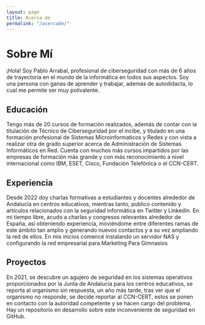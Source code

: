 ```yaml
---
layout: page
title: Acerca de
permalink: "/acercade/"
---
```


# Sobre Mí

¡Hola! Soy Pablo Arrabal, profesional de ciberseguridad con más de 6 años de trayectoria en el mundo de la informática en todos sus aspectos. Soy una persona con ganas de aprender y trabajar, además de autodidacta, lo cual me permite ser muy polivalente.

## Educación

Tengo más de 20 cursos de formación realizados, además de contar con la titulación de Técnico de Ciberseguridad por el incibe, y titulado en una formación profesional de Sistemas Microinformaticos y Redes y con vista a realizar otra de grado superior acerca de Administración de Sistemas Informáticos en Red. Cuenta con muchos más cursos impartidos por las empresas de formación más grande y con más reconocimiento a nivel internacional como IBM, ESET, Cisco, Fundación Telefónica o el CCN-CERT.

## Experiencia
Desde 2022 doy charlas formativas a estudiantes y docentes alrededor de Andalucía en centros educativos, mientras tanto, publico contenido y artículos relacionados con la seguridad informática en Twitter y LinkedIn. En mi tiempo libre, acudo a charlas y congresos relevantes alrededor de España, así obteniendo experiencia, moviéndome entre diferentes ramas de este ámbito tan amplio y generando nuevos contactos y a su vez ampliando la red de ellos. En mis inicios comencé instalando un servidor NAS y configurando la red empresarial para Marketing Para Gimnasios

## Proyectos
En 2021, se descubre un agujero de seguridad en los sistemas operativos proporcionados por la Junta de Andalucía para los centros educativos, se reporta al organismo sin respuesta, un año más tarde, tras ver que el organismo no responde, se decide reportar al CCN-CERT, estos se ponen en contacto con la autoridad competente y se hacen cargo del problema. Hay un repositorio en desarrollo sobre este inconveniente de seguridad en GitHub.